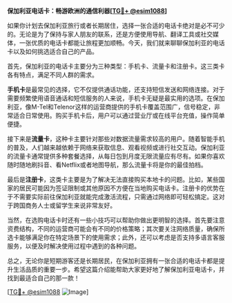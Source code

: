 **保加利亚电话卡：畅游欧洲的通信利器[[TG💪+ @esim1088](https://t.me/s/esim1088)]**

如果你计划去保加利亚旅行或者长期居住，选择一张合适的电话卡绝对是必不可少的。无论是为了保持与家人朋友的联系，还是方便使用导航、翻译工具或社交媒体，一张优质的电话卡都能让旅程更加顺畅。今天，我们就来聊聊保加利亚的电话卡以及如何挑选适合自己的产品。

首先，保加利亚的电话卡主要分为三种类型：手机卡、流量卡和注册卡。这三类卡各有特点，满足不同人群的需求。

**手机卡**是最常见的选择，它不仅提供通话功能，还支持短信发送和网络连接。对于需要频繁使用语音通话和短信服务的人来说，手机卡无疑是最实用的选项。在保加利亚，像M-Tel和Telenor这样的运营商提供的手机卡覆盖范围广，信号稳定，非常适合日常使用。购买手机卡后，用户可以通过营业厅或在线平台充值，操作简单便捷。

接下来是**流量卡**，这种卡主要针对那些对数据流量需求较高的用户。随着智能手机的普及，人们越来越依赖于网络来获取信息、观看视频或进行社交互动。保加利亚的流量卡通常提供多种套餐选择，从每日包到月度无限流量应有尽有。如果你喜欢随时随地刷抖音、看Netflix或者地图导航，那么流量卡将是你的最佳拍档。

最后是**注册卡**，这类卡主要是为了解决无法直接购买本地卡的问题。比如，某些国家的居民可能因为签证限制或其他原因不方便在当地购买电话卡。注册卡的优势在于不需要实际前往保加利亚就能完成激活流程，只需通过网络即可轻松搞定。这对于跨国商务人士或留学生来说非常友好。

当然，在选购电话卡时还有一些小技巧可以帮助你做出更明智的选择。首先要注意资费结构，不同的运营商可能会有不同的价格策略；其次要关注网络质量，确保所选卡能够满足你在特定场景下的使用需求；此外，还可以考虑是否支持多语言客服服务，以便及时解决使用过程中遇到的各种问题。

总之，无论你是短期游客还是长期居民，在保加利亚拥有一张合适的电话卡都是提升生活品质的重要一步。希望这篇介绍能帮助大家更好地了解保加利亚电话卡，并找到最适合自己的那一款！

[[TG💪+ @esim1088](https://t.me/s/esim1088) ![Image](https://i.postimg.cc/4NQfJmqS/Snipaste-2025-05-13-00-14-12.png)]